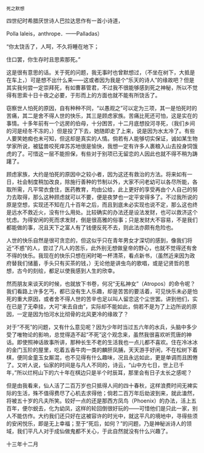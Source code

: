     死之默想 

   四世纪时希腊厌世诗人巴拉达思作有一首小诗道，

   Polla laleis，anthrope．——Palladas）

   “你太饶舌了，人呵，不久将睡在地下；

   住口罢，你生存时且思索那死。”

   这是很有意思的话。关于死的问题，我无事时也曾默想过，（不坐在树下，大抵是在车上，）可是想不出什么来——这或者因为我是个“乐天的诗人”的缘故吧？但是其实我何尝一定崇拜死，有如曹慕管君，不过我不很能够感到死之神秘，所以不觉得有思索十日十夜之必要，于形而上的方面也就不能有所饶舌了。

   窃察世人怕死的原因，自有种种不同，“以愚观之”可以定为三项，其一是怕死时的苦痛，其二是舍不得人世的快乐，其三是顾虑家族。苦痛比死还可怕，这是实在的事情。十多年前有一个远房的伯母，十分困苦，十二月底想投河寻死，（我们乡间的河是经冬不冻的，）但是投了下去，她随即走了上来，说是因为水太冷了。有些人要笑她痴也未可知，但这却是真实的人情。倘若有人能够切实保证，诚如某生物学家所说，被猛兽咬死痒苏苏地很是愉快，我想一定有许多人裹粮入山去投身饲饿虎的了。可惜这一层不能担保，有些对于别项已无留恋的人因此也就不得不稍为踌躇了。

   顾虑家族，大约是怕死的原因中之较小者，因为这还有救治的方法。将来如有一日，社会制度稍加改良，除施行善种的节制以外，大家不问老幼可以各尽所能，各取所需，凡平常衣食住，医药教育，均由公给，此上更好的享受再由个人自己的努力去取得，那么这种顾虑就可以不要，便是夜梦也一定平安得多了。不过我所说的原是空想，实现还不知在几十百年之后，而且到底未必实现也说不定，那么这也终是远水不救近火，没有什么用处。比较确实的办法还是设法发财，也可以救济这个忧虑。为得安闲的死而求发财，倒是很高雅的俗事；只是发财大不容易，不是我们都能做的事，况且天下之富人有了钱便反死不去，则此法亦颇有危险也。

   人世的快乐自然是很可贪恋的，但这似乎只在青年男女才深切的感到，像我们将近“不惑”的人，尝过了凡人的苦乐，此外别无想做皇帝的野心，也就不觉得还有舍不得的快乐。我现在的快乐只想在闲时喝一杯清茶，看点新书，（虽然近来因为政府替我们储蓄，手头只有买茶的钱，）无论他是讲虫鸟的歌唱，或是记贤哲的思想，古今的刻绘，都足以使我感到人生的欣幸。

   然而朋友来谈天的时候，也就放下书卷，何况“无私神女”（Atropos）的命令呢？我们看路上许多乞丐，都已没有生人乐趣，却是苦苦的要活着，可见快乐未必是怕死的重大原因，或者舍不得人世的苦辛也足以叫人留恋这个尘世罢。讲到他们，实在已是了无牵挂，大可“来去自由”，实际却不能如此，倘若不是为了上边所说的原因，一定是因为怕河水比彻骨的北风更冷的缘故了？

   对于“不死”的问题，又有什么意见呢？因为少年时当过五六年的水兵，头脑中多少受了唯物论的影响，总觉得造不起“不死”这个观念来，虽然我很喜欢听荒唐的神话。即使照神话故事所讲，那种长生不老的生活我也一点儿都不喜欢。住在冷冰冰的金门玉阶的屋里，吃着五香牛肉一类的麟肝凤脯，天天游手好闲，不在松树下着棋，便同金童玉女厮混，也不见得有什么趣味，况且永远如此，更是单调而且困倦了。又听人说，仙家的时间是与凡人不同的，诗云，“山中方七日，世上已千年，”所以烂柯山下的六十年在棋边只是半个时辰耳，那里会有日子太长之感呢？

   但是由我看来，仙人活了二百万岁也只抵得人间的四十春秋，这样浪费时间无裨实际的生活，殊不值得费尽了心机去求得他；倘若二百万年后劫波到来，就此溘然，将被五十岁的凡夫所笑。较好一点的还是那西方凤鸟（Phoenix）的办法，活上五百年，便尔蜕去，化为幼凤，这样的轮回倒很好玩的——可惜他们是只此一家，别人不能仿作。大约我们还只好在这被容许的时光中，就这平凡的境地中，寻得些须的安闲悦乐，即是无上幸福；至于“死后，如何？”的问题，乃是神秘派诗人的领域，我们平凡人对于成仙做鬼都不关心，于此自然就没有什么兴趣了。

   十三年十二月

